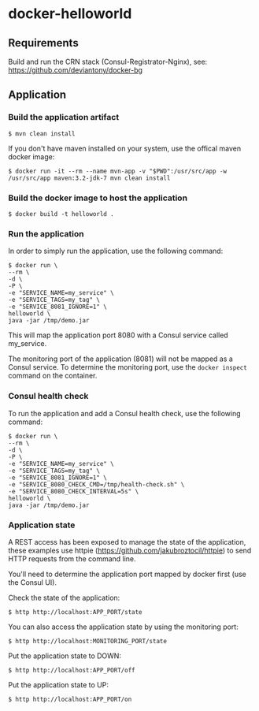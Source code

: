 # docker-helloworld

## Requirements

Build and run the CRN stack (Consul-Registrator-Nginx), see: https://github.com/deviantony/docker-bg

## Application

### Build the application artifact

```
$ mvn clean install
```

If you don't have maven installed on your system, use the offical maven docker image:

```
$ docker run -it --rm --name mvn-app -v "$PWD":/usr/src/app -w /usr/src/app maven:3.2-jdk-7 mvn clean install
```

### Build the docker image to host the application

```
$ docker build -t helloworld .
```

### Run the application

In order to simply run the application, use the following command:

```
$ docker run \
--rm \
-d \
-P \
-e "SERVICE_NAME=my_service" \
-e "SERVICE_TAGS=my_tag" \
-e "SERVICE_8081_IGNORE=1" \
helloworld \
java -jar /tmp/demo.jar
```

This will map the application port 8080 with a Consul service called my_service. 

The monitoring port of the application (8081) will not be mapped as a Consul service. To determine the monitoring port, use the `docker inspect` command on the container.

### Consul health check

To run the application and add a Consul health check, use the following command:

```
$ docker run \
--rm \
-d \
-P \
-e "SERVICE_NAME=my_service" \
-e "SERVICE_TAGS=my_tag" \
-e "SERVICE_8081_IGNORE=1" \
-e "SERVICE_8080_CHECK_CMD=/tmp/health-check.sh" \
-e "SERVICE_8080_CHECK_INTERVAL=5s" \
helloworld \
java -jar /tmp/demo.jar
```

### Application state
A REST access has been exposed to manage the state of the application, these examples use httpie (https://github.com/jakubroztocil/httpie) to send HTTP requests from the command line.

You'll need to determine the application port mapped by docker first (use the Consul UI).

Check the state of the application:

```
$ http http://localhost:APP_PORT/state
```

You can also access the application state by using the monitoring port:

```
$ http http://localhost:MONITORING_PORT/state
```

Put the application state to DOWN:

```
$ http http://localhost:APP_PORT/off
```

Put the application state to UP:

```
$ http http://localhost:APP_PORT/on
```
